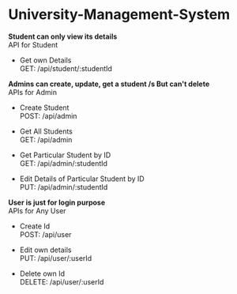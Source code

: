 # University-Management-System

**Student can only view its details**  <br/>
API for Student <br/>
* Get own Details <br/>
GET: /api/student/:studentId <br/>

**Admins can create, update, get a student /s But can't delete** <br/>
APIs for Admin <br/>
* Create Student <br/>
POST: /api/admin <br/>

* Get All Students <br/>
GET: /api/admin <br/>
 
* Get Particular Student by ID <br/>
GET: /api/admin/:studentId <br/>
 
* Edit Details of Particular Student by ID <br/>
PUT: /api/admin/:studentId <br/>
 
**User is just for login purpose** <br/>
APIs for Any User <br/>
* Create Id <br/>
POST: /api/user <br/>
 
* Edit own details <br/>
PUT: /api/user/:userId <br/>
 
* Delete own Id <br/>
DELETE: /api/user/:userId <br/>

